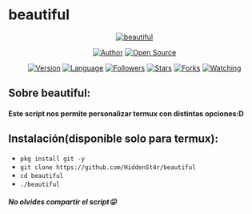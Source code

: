 # beautiful

<p align="center">
<a href="#"><img title="beautiful" src="https://emailspoofbyharris.000webhostapp.com/pro/beautiful.jpg"></a>
</p>
<p align="center">
<a href="https://github.com/HiddenSt4r"><img title="Author" src="https://img.shields.io/badge/Author-HiddenSt4r-svg?style=for-the-badge&logo=github"></a>
<a href="#"><img title="Open Source" src="https://img.shields.io/badge/Open%20Source-%E2%9D%A4-green?style=for-the-badge"></a>
</p>

<div align="center">
<a href="#"><img title="Version" src="https://img.shields.io/badge/Version-2.5-green.svg?style=flat-square"></a>
<a href="#"><img title="Language" src="https://badges.frapsoft.com/bash/v1/bash.png?v=103"></a>
<a href="https://github.com/HiddenSt4r/followers"><img title="Followers" src="https://img.shields.io/github/followers/HiddenSt4r?color=blue&style=flat-square"></a>
<a href="https://github.com/HiddenSt4r/beautiful/stargazers/"><img title="Stars" src="https://img.shields.io/github/stars/HiddenSt4r/beautiful?color=red&style=flat-square"></a>
<a href="https://github.com/HiddenSt4r/beautiful/network/members"><img title="Forks" src="https://img.shields.io/github/forks/HiddenSt4r/beautiful?color=red&style=flat-square"></a>
<a href="https://github.com/HiddenSt4r/beautiful/watchers"><img title="Watching" src="https://img.shields.io/github/watchers/HiddenSt4r/beautiful?label=Watchers&color=blue&style=flat-square"></a>

</div>

## Sobre beautiful:

#### Este script nos permite personalizar termux con distintas opciones:D

## Instalación(disponible solo para termux):

* `pkg install git -y`
* `git clone https://github.com/HiddenSt4r/beautiful`
* `cd beautiful`
* `./beautiful`

##### No olvides compartir el script😛

